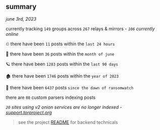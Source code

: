 
## summary
_june 3rd, 2023_

currently tracking `149` groups across `267` relays & mirrors - _`106` currently online_

⏲ there have been `11` posts within the `last 24 hours`

🦈 there have been `36` posts within the `month of june`

🪐 there have been `1283` posts within the `last 90 days`

🏚 there have been `1746` posts within the `year of 2023`

🦕 there have been `6437` posts `since the dawn of ransomwatch`

there are `80` custom parsers indexing posts

_`20` sites using v2 onion services are no longer indexed - [support.torproject.org](https://support.torproject.org/onionservices/v2-deprecation/)_

> see the project [README](https://github.com/joshhighet/ransomwatch#ransomwatch--) for backend technicals
